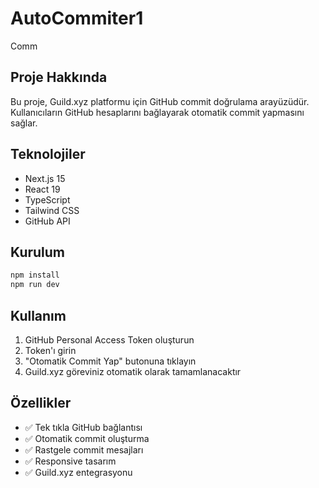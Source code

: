 # AutoCommiter1

Comm

## Proje Hakkında

Bu proje, Guild.xyz platformu için GitHub commit doğrulama arayüzüdür. Kullanıcıların GitHub hesaplarını bağlayarak otomatik commit yapmasını sağlar.

## Teknolojiler

- Next.js 15
- React 19
- TypeScript
- Tailwind CSS
- GitHub API

## Kurulum

```bash
npm install
npm run dev
```

## Kullanım

1. GitHub Personal Access Token oluşturun
2. Token'ı girin
3. "Otomatik Commit Yap" butonuna tıklayın
4. Guild.xyz göreviniz otomatik olarak tamamlanacaktır

## Özellikler

- ✅ Tek tıkla GitHub bağlantısı
- ✅ Otomatik commit oluşturma
- ✅ Rastgele commit mesajları
- ✅ Responsive tasarım
- ✅ Guild.xyz entegrasyonu
